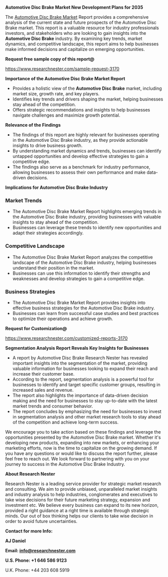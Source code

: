 ﻿<a name="_hlk168498031"></a><a name="_hlk168570615"></a>**Automotive Disc Brake Market New Development Plans for 2035**

The [Automotive Disc Brake Market](https://www.researchnester.com/reports/automotive-disc-brake-market/3170) Report provides a comprehensive analysis of the current state and future prospects of the Automotive Disc Brake market. This report is a valuable resource for industry professionals investors, and stakeholders who are looking to gain insights into the **Automotive Disc Brake** industry. By examining key trends, market dynamics, and competitive landscape, this report aims to help businesses make informed decisions and capitalize on emerging opportunities.

**Request free sample copy of this report@**

<https://www.researchnester.com/sample-request-3170> 

**Importance of the Automotive Disc Brake Market Report**

- Provides a holistic view of the **Automotive Disc Brake** market, including market size, growth rate, and key players.
- Identifies key trends and drivers shaping the market, helping businesses stay ahead of the competition.
- Offers strategic recommendations and insights to help businesses navigate challenges and maximize growth potential.

**Relevance of the Findings**

- The findings of this report are highly relevant for businesses operating in the Automotive Disc Brake industry, as they provide actionable insights to drive business growth.
- By understanding market dynamics and trends, businesses can identify untapped opportunities and develop effective strategies to gain a competitive edge.
- The findings also serve as a benchmark for industry performance, allowing businesses to assess their own performance and make data-driven decisions.

**Implications for Automotive Disc Brake Industry**
### **Market Trends**
- The Automotive Disc Brake Market Report highlights emerging trends in the Automotive Disc Brake industry, providing businesses with valuable insights to stay ahead of the competition.
- Businesses can leverage these trends to identify new opportunities and adapt their strategies accordingly.
### **Competitive Landscape**
- The Automotive Disc Brake Market Report analyzes the competitive landscape of the Automotive Disc Brake industry, helping businesses understand their position in the market.
- Businesses can use this information to identify their strengths and weaknesses and develop strategies to gain a competitive edge.
### **Business Strategies**
- The Automotive Disc Brake Market Report provides insights into effective business strategies for the Automotive Disc Brake industry.
- Businesses can learn from successful case studies and best practices to optimize their operations and achieve growth.

**Request for Customization@**

<https://www.researchnester.com/customized-reports-3170> 

**Segmentation Analysis Report Reveals Key Insights for Businesses**

- A report by Automotive Disc Brake Research Nester has revealed important insights into the segmentation of the market, providing valuable information for businesses looking to expand their reach and increase their customer base.
- According to the report, segmentation analysis is a powerful tool for businesses to identify and target specific customer groups, resulting in increased sales and revenue.
- The report also highlights the importance of data-driven decision making and the need for businesses to stay up-to-date with the latest market trends and consumer behavior.
- The report concludes by emphasizing the need for businesses to invest in segmentation analysis and other market research tools to stay ahead of the competition and achieve long-term success.

We encourage you to take action based on these findings and leverage the opportunities presented by the Automotive Disc Brake market. Whether it's developing new products, expanding into new markets, or enhancing your marketing efforts, now is the time to capitalize on the growing demand. If you have any questions or would like to discuss the report further, please feel free to reach out. We look forward to partnering with you on your journey to success in the Automotive Disc Brake Industry.

**About Research Nester**

Research Nester is a leading service provider for strategic market research and consulting. We aim to provide unbiased, unparalleled market insights and industry analysis to help industries, conglomerates and executives to take wise decisions for their future marketing strategy, expansion and investment etc. We believe every business can expand to its new horizon, provided a right guidance at a right time is available through strategic minds. Our out of box thinking helps our clients to take wise decision in order to avoid future uncertainties.

**Contact for more Info:**

**AJ Daniel**

**Email: info@researchnester.com**

**U.S. Phone: +1 646 586 9123**

U.K. Phone: +44 203 608 5919



